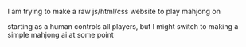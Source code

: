 I am trying to make a raw js/html/css website to play mahjong on

starting as a human controls all players, but I might switch to making a simple mahjong ai at some point